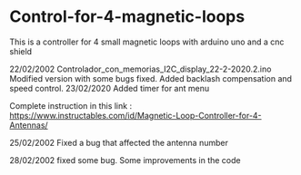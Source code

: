 # Control-for-4-magnetic-loops
This is a controller for 4 small magnetic loops with arduino uno and a cnc shield 

22/02/2002 Controlador_con_memorias_I2C_display_22-2-2020.2.ino Modified version with some bugs fixed. Added backlash compensation and speed control.
23/02/2020 Added timer for ant menu

Complete instruction in this link : 
https://www.instructables.com/id/Magnetic-Loop-Controller-for-4-Antennas/

25/02/2002 Fixed a bug that affected the antenna number

28/02/2002 fixed some bug. Some improvements in the code
